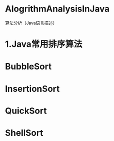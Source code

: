# AlogrithmAnalysisInJava
算法分析（Java语言描述）
# 1.Java常用排序算法
# BubbleSort
# InsertionSort
# QuickSort
# ShellSort
